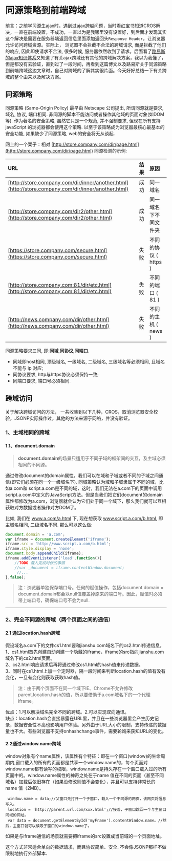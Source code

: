 # 同源策略到前端跨域

前言：之前学习源生ajax时，遇到过ajax跨越问题，当时看红宝书知道CROS解决，一直在前端设置，不成功，一直以为是我哪里没有设置好，到后面才发现其实这个解决是需要在服务器端返回信息里面添加返回头`Response Header`，让浏览器允许访问跨域资源。实际上， 浏览器不会拦截不合法的跨域请求, 而是拦截了他们的响应, 因此即使请求不合法, 很多时候, 服务器依然收到了请求。后面看了[路易斯的ajax知识体系](http://louiszhai.github.io/2016/11/02/ajax/#什么是CORS)又知道了有关ajax跨域还有其他的跨域解决方案，我以为我懂了，但是都没有去验证，直到过了一段时间，再看到这篇博文以及路易斯关于同源策略到前端跨域这边文章时，自己对跨域的了解其实很片面。今天好好总结一下有关跨域的整个由来以及解决方案。

## 同源策略

同源策略 \(Same-Origin Policy\) 最早由 Netscape 公司提出, 所谓同源就是要求, 域名, 协议, 端口相同. 非同源的脚本不能访问或者操作其他域的页面对象\(如DOM等\). 作为著名的安全策略, 虽然它只是一个规范, 并不强制要求, 但现在所有支持 javaScript 的浏览器都会使用这个策略. 以至于该策略成为浏览器最核心最基本的安全功能, 如果缺少了同源策略, web的安全将无从谈起.

网上的一个栗子：相对 [http://store.company.com/dir/page.html](http://store.company.com/dir/page.html) 同源检测的示例:

| URL | 结果 | 原因 |
| :--- | :--- | :--- |
| [http://store.company.com/dir/inner/another.html](http://store.company.com/dir/inner/another.html) | 成功 | 同一域名 |
| [http://store.company.com/dir2/other.html](http://store.company.com/dir2/other.html) | 成功 | 同一域名下不同文件夹 |
| [https://store.company.com/secure.html](https://store.company.com/secure.html) | 失败 | 不同的协议 \( https \) |
| [http://store.company.com:81/dir/etc.html](http://store.company.com:81/dir/etc.html) | 失败 | 不同的端口 \( 81 \) |
| [http://news.company.com/dir/other.html](http://news.company.com/dir/other.html) | 失败 | 不同的主机 \( news \) |

同源策略要求三同, 即:**同域**,**同协议**,**同端口**.

* 同域即host相同, 顶级域名, 一级域名, 二级域名, 三级域名等必须相同, 且域名不能与 ip 对应;
* 同协议要求, http与https协议必须保持一致;
* 同端口要求, 端口号必须相同.

## 跨域访问

关于解决跨域访问的方法， 一共收集到以下几种，CROS，取消浏览器安全校验，JSONP实际操作过，其他的方法来源于网络，并没有验证。

### 1、主域相同的跨域

#### 1.1、**document.domain**

> **document.domain**的场景只适用于不同子域的框架间的交互，及主域必须相同的不同源。

通过修改document的domain属性，我们可以在域和子域或者不同的子域之间通信\(即它们必须在同一个一级域名下\). 同域策略认为域和子域隶属于不同的域，比如a.com和 script.a.com是不同的域，这时，我们无法在a.com下的页面中调用script.a.com中定义的JavaScript方法。但是当我们把它们document的domain属性都修改为a.com，浏览器就会认为它们处于同一个域下，那么我们就可以互相获取对方数据或者操作对方DOM了。

比如, 我们在 www.a.com/a.html 下, 现在想获取 www.script.a.com/b.html, 即主域名相同, 二级域名不同. 那么可以这么做:

```js
document.domain = 'a.com';
var iframe = document.createElement('iframe');
iframe.src = 'http://www.script.a.com/b.html';
iframe.style.display = 'none';
document.body.appendChild(iframe);
iframe.addEventListener('load',function(){
    //TODO 载入完成时做的事情
    //var _document = iframe.contentWindow.document;
     //...
},false);
```

> 注：浏览器单独保存端口号。任何的赋值操作，包括document.domain = document.domain都会以null值覆盖掉原来的端口号。因此，赋值时必须带上端口号，确保端口号不会为null.

---

### 2、完全不同源的跨域（两个页面之间的通信）

#### 2.1 通过location.hash跨域

假设域名a.com下的文件cs1.html要和jianshu.com域名下的cs2.html传递信息。  
1、cs1.html首先创建自动创建一个隐藏的iframe，iframe的src指向jianshu.com域名下的cs2.html页面。  
2、cs2.html响应请求后再将通过修改cs1.html的hash值来传递数据。  
3、同时在cs1.html上加一个定时器，隔一段时间来判断location.hash的值有没有变化，一旦有变化则获取获取hash值。

> 注：由于两个页面不在同一个域下IE、Chrome不允许修改parent.location.hash的值，所以要借助于a.com域名下的一个代理iframe。

优点：1.可以解决域名完全不同的跨域。2.可以实现双向通讯。  
缺点：location.hash会直接暴露在URL里，并且在一些浏览器里会产生历史记录，数据安全性不高也影响用户体验。另外由于URL大小的限制，支持传递的数据量也不大。有些浏览器不支持onhashchange事件，需要轮询来获知URL的变化。

#### 2.2通过window.name跨域

window对象有个name属性，该属性有个特征：即在一个窗口\(window\)的生命周期内,窗口载入的所有的页面都是共享一个window.name的，每个页面对window.name都有读写的权限，window.name是持久存在一个窗口载入过的所有页面中的。window.name属性的神奇之处在于name 值在不同的页面（甚至不同域名）加载后依旧存在（如果没修改则值不会变化），并且可以支持非常长的 name 值（2MB）。

```
 window.name = data;//父窗口先打开一个子窗口，载入一个不同源的网页，该网页将信息写入。        
 location = 'http://parent.url.com/xxx.html';//接着，子窗口跳回一个与主窗口同域的网址。
 var data = document.getElementById('myFrame').contentWindow.name。//然后，主窗口就可以读取子窗口的window.name了。

```

如果是与iframe通信的场景就需要把iframe的src设置成当前域的一个页面地址。

这个方式非常适合单向的数据请求，而且协议简单、安全. 不会像JSONP那样不做限制地执行外部脚本.

